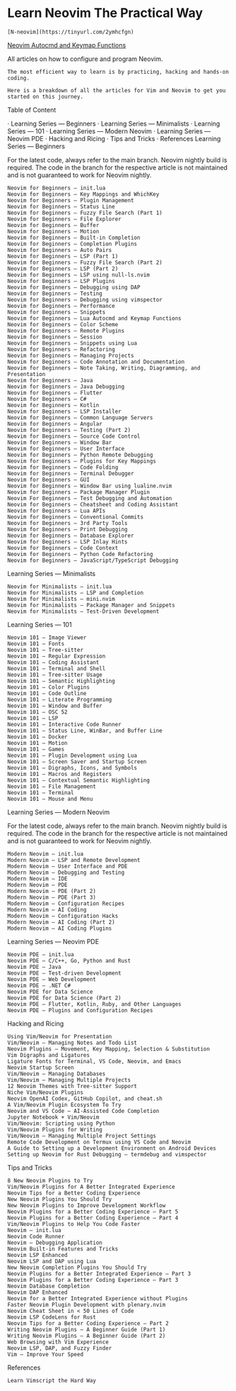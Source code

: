 # Learn Neovim The Practical Way

    [N-neovim](https://tinyurl.com/2ymhcfgn)

[Neovim Autocmd and Keymap Functions](https://tinyurl.com/2cs3gdyy)

All articles on how to configure and program Neovim.

    The most efficient way to learn is by practicing, hacking and hands-on coding.

    Here is a breakdown of all the articles for Vim and Neovim to get you started on this journey.

Table of Content

· Learning Series — Beginners
· Learning Series — Minimalists
· Learning Series — 101
· Learning Series — Modern Neovim
· Learning Series — Neovim PDE
· Hacking and Ricing
· Tips and Tricks
· References
Learning Series — Beginners

For the latest code, always refer to the main branch. Neovim nightly build is required. The code in the branch for the respective article is not maintained and is not guaranteed to work for Neovim nightly.

    Neovim for Beginners — init.lua
    Neovim for Beginners — Key Mappings and WhichKey
    Neovim for Beginners — Plugin Management
    Neovim for Beginners — Status Line
    Neovim for Beginners — Fuzzy File Search (Part 1)
    Neovim for Beginners — File Explorer
    Neovim for Beginners — Buffer
    Neovim for Beginners — Motion
    Neovim for Beginners — Built-in Completion
    Neovim for Beginners — Completion Plugins
    Neovim for Beginners — Auto Pairs
    Neovim for Beginners — LSP (Part 1)
    Neovim for Beginners — Fuzzy File Search (Part 2)
    Neovim for Beginners — LSP (Part 2)
    Neovim for Beginners — LSP using null-ls.nvim
    Neovim for Beginners — LSP Plugins
    Neovim for Beginners — Debugging using DAP
    Neovim for Beginners — Testing
    Neovim for Beginners — Debugging using vimspector
    Neovim for Beginners — Performance
    Neovim for Beginners — Snippets
    Neovim for Beginners — Lua Autocmd and Keymap Functions
    Neovim for Beginners — Color Scheme
    Neovim for Beginners — Remote Plugins
    Neovim for Beginners — Session
    Neovim for Beginners — Snippets using Lua
    Neovim for Beginners — Refactoring
    Neovim for Beginners — Managing Projects
    Neovim for Beginners — Code Annotation and Documentation
    Neovim for Beginners — Note Taking, Writing, Diagramming, and Presentation
    Neovim for Beginners — Java
    Neovim for Beginners — Java Debugging
    Neovim for Beginners — Flutter
    Neovim for Beginners — C#
    Neovim for Beginners — Kotlin
    Neovim for Beginners — LSP Installer
    Neovim for Beginners — Common Language Servers
    Neovim for Beginners — Angular
    Neovim for Beginners — Testing (Part 2)
    Neovim for Beginners — Source Code Control
    Neovim for Beginners — Window Bar
    Neovim for Beginners — User Interface
    Neovim for Beginners — Python Remote Debugging
    Neovim for Beginners — Plugins for Key Mappings
    Neovim for Beginners — Code Folding
    Neovim for Beginners — Terminal Debugger
    Neovim for Beginners — GUI
    Neovim for Beginners — Window Bar using lualine.nvim
    Neovim for Beginners — Package Manager Plugin
    Neovim For Beginners — Test Debugging and Automation
    Neovim for Beginners — Cheatsheet and Coding Assistant
    Neovim for Beginners — Lua APIs
    Neovim for Beginners — Conventional Commits
    Neovim for Beginners — 3rd Party Tools
    Neovim for Beginners — Print Debugging
    Neovim for Beginners — Database Explorer
    Neovim for Beginners — LSP Inlay Hints
    Neovim for Beginners — Code Context
    Neovim for Beginners — Python Code Refactoring
    Neovim for Beginners — JavaScript/TypeScript Debugging

Learning Series — Minimalists

    Neovim for Minimalists — init.lua
    Neovim for Minimalists — LSP and Completion
    Neovim for Minimalists — mini.nvim
    Neovim for Minimalists — Package Manager and Snippets
    Neovim for Minimalists — Test-Driven Development

Learning Series — 101

    Neovim 101 — Image Viewer
    Neovim 101 — Fonts
    Neovim 101 — Tree-sitter
    Neovim 101 — Regular Expression
    Neovim 101 — Coding Assistant
    Neovim 101 — Terminal and Shell
    Neovim 101 — Tree-sitter Usage
    Neovim 101 — Semantic Highlighting
    Neovim 101 — Color Plugins
    Neovim 101 — Code Outline
    Neovim 101 — Literate Programming
    Neovim 101 — Window and Buffer
    Neovim 101 — OSC 52
    Neovim 101 — LSP
    Neovim 101 — Interactive Code Runner
    Neovim 101 — Status Line, WinBar, and Buffer Line
    Neovim 101 — Docker
    Neovim 101 — Motion
    Neovim 101 — Games
    Neovim 101 — Plugin Development using Lua
    Neovim 101 — Screen Saver and Startup Screen
    Neovim 101 — Digraphs, Icons, and Symbols
    Neovim 101 — Macros and Registers
    Neovim 101 — Contextual Semantic Highlighting
    Neovim 101 — File Management
    Neovim 101 — Terminal
    Neovim 101 — Mouse and Menu

Learning Series — Modern Neovim

For the latest code, always refer to the main branch. Neovim nightly build is required. The code in the branch for the respective article is not maintained and is not guaranteed to work for Neovim nightly.

    Modern Neovim — init.lua
    Modern Neovim — LSP and Remote Development
    Modern Neovim — User Interface and PDE
    Modern Neovim — Debugging and Testing
    Modern Neovim — IDE
    Modern Neovim — PDE
    Modern Neovim — PDE (Part 2)
    Modern Neovim — PDE (Part 3)
    Modern Neovim — Configuration Recipes
    Modern Neovim — AI Coding
    Modern Neovim — Configuration Hacks
    Modern Neovim — AI Coding (Part 2)
    Modern Neovim — AI Coding Plugins

Learning Series — Neovim PDE

    Neovim PDE — init.lua
    Neovim PDE — C/C++, Go, Python and Rust
    Neovim PDE — Java
    Neovim PDE — Test-driven Development
    Neovim PDE — Web Development
    Neovim PDE — .NET C#
    Neovim PDE for Data Science
    Neovim PDE for Data Science (Part 2)
    Neovim PDE — Flutter, Kotlin, Ruby, and Other Languages
    Neovim PDE — Plugins and Configuration Recipes

Hacking and Ricing

    Using Vim/Neovim for Presentation
    Vim/Neovim — Managing Notes and Todo List
    Neovim Plugins — Movement, Key Mapping, Selection & Substitution
    Vim Digraphs and Ligatures
    Ligature Fonts for Terminal, VS Code, Neovim, and Emacs
    Neovim Startup Screen
    Vim/Neovim — Managing Databases
    Vim/Neovim — Managing Multiple Projects
    12 Neovim Themes with Tree-sitter Support
    Niche Vim/Neovim Plugins
    Neovim OpenAI Codex, GitHub Copilot, and cheat.sh
    A Vim/Neovim Plugin Ecosystem To Try
    Neovim and VS Code — AI-Assisted Code Completion
    Jupyter Notebook + Vim/Neovim
    Vim/Neovim: Scripting using Python
    Vim/Neovim Plugins for Writing
    Vim/Neovim — Managing Multiple Project Settings
    Remote Code Development on Termux using VS Code and Neovim
    A Guide to Setting up a Development Environment on Android Devices
    Setting up Neovim for Rust Debugging — termdebug and vimspector

Tips and Tricks

    8 New Neovim Plugins to Try
    Vim/Neovim Plugins for A Better Integrated Experience
    Neovim Tips for a Better Coding Experience
    New Neovim Plugins You Should Try
    New Neovim Plugins to Improve Development Workflow
    Neovim Plugins for a Better Coding Experience — Part 5
    Neovim Plugins for a Better Coding Experience — Part 4
    Vim/Neovim Plugins to Help You Code Faster
    Neovim — init.lua
    Neovim Code Runner
    Neovim — Debugging Application
    Neovim Built-in Features and Tricks
    Neovim LSP Enhanced
    Neovim LSP and DAP using Lua
    New Neovim Completion Plugins You Should Try
    Neovim Plugins for a Better Integrated Experience — Part 3
    Neovim Plugins for a Better Coding Experience — Part 3
    Neovim Database Completion
    Neovim DAP Enhanced
    Neovim for a Better Integrated Experience without Plugins
    Faster Neovim Plugin Development with plenary.nvim
    Neovim Cheat Sheet in < 50 Lines of Code
    Neovim LSP CodeLens for Rust
    Neovim Tips for a Better Coding Experience — Part 2
    Writing Neovim Plugins — A Beginner Guide (Part 1)
    Writing Neovim Plugins — A Beginner Guide (Part 2)
    Web Browsing with Vim Experience
    Neovim LSP, DAP, and Fuzzy Finder
    Vim — Improve Your Speed

References

    Learn Vimscript the Hard Way



